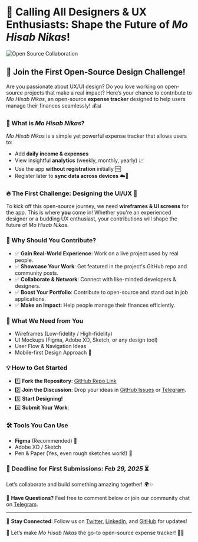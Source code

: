 # 🚀 Calling All Designers & UX Enthusiasts: Shape the Future of *Mo Hisab Nikas*!

![Open Source Collaboration](https://source.unsplash.com/800x400/?technology,collaboration)

## 🌟 Join the First Open-Source Design Challenge!

Are you passionate about UX/UI design? Do you love working on open-source projects that make a real impact? Here’s your chance to contribute to *Mo Hisab Nikas*, an open-source **expense tracker** designed to help users manage their finances seamlessly! 💰📊

### 🎯 What is *Mo Hisab Nikas*?

*Mo Hisab Nikas* is a simple yet powerful expense tracker that allows users to:
- Add **daily income & expenses**
- View insightful **analytics** (weekly, monthly, yearly) 📈
- Use the app **without registration** initially 🆓
- Register later to **sync data across devices** ☁️🔄

### 🔥 The First Challenge: Designing the UI/UX 🎨

To kick off this open-source journey, we need **wireframes & UI screens** for the app. This is where **you** come in! Whether you're an experienced designer or a budding UX enthusiast, your contributions will shape the future of *Mo Hisab Nikas*.

### 🚀 Why Should You Contribute?

- ✅ **Gain Real-World Experience**: Work on a live project used by real people.
- ✅ **Showcase Your Work**: Get featured in the project's GitHub repo and community posts.
- ✅ **Collaborate & Network**: Connect with like-minded developers & designers.
- ✅ **Boost Your Portfolio**: Contribute to open-source and stand out in job applications.
- ✅ **Make an Impact**: Help people manage their finances efficiently.

### 📌 What We Need from You

- Wireframes (Low-fidelity / High-fidelity)
- UI Mockups (Figma, Adobe XD, Sketch, or any design tool)
- User Flow & Navigation Ideas
- Mobile-first Design Approach 📱

### 💡 How to Get Started

- 1️⃣ **Fork the Repository**: [GitHub Repo Link](https://github.com/subraatakumar/Mo-Hisab-Nikas)
- 2️⃣ **Join the Discussion**: Drop your ideas in [GitHub Issues](https://github.com/subraatakumar/Mo-Hisab-Nikas/discussions) or [Telegram](https://t.me/+693DBp1wBNphNjll).
- 3️⃣ **Start Designing!**
- 4️⃣ **Submit Your Work**: 

### 🛠 Tools You Can Use

- **Figma** (Recommended) 🎨
- Adobe XD / Sketch
- Pen & Paper (Yes, even rough sketches work!) 📝

### 📅 Deadline for First Submissions: *Feb 29, 2025* ⏳

Let’s collaborate and build something amazing together! 🌍✨

💬 **Have Questions?** Feel free to comment below or join our community chat on [Telegram](https://t.me/+693DBp1wBNphNjll).

---

🔗 **Stay Connected**: Follow us on [Twitter](#), [LinkedIn](https://www.linkedin.com/company/opensource-techcraft/?viewAsMember=true), and [GitHub](#) for updates!

🎉 Let’s make *Mo Hisab Nikas* the go-to open-source expense tracker! 💪🚀
